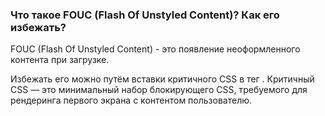 ### Что такое FOUC (Flash Of Unstyled Content)? Как его избежать?

FOUC (Flash Of Unstyled Content) - это появление неоформленного контента при загрузке.

Избежать его можно путём вставки критичного CSS в тег <head>. Критичный CSS — это минимальный набор блокирующего CSS, требуемого для рендеринга первого экрана с контентом пользователю.
